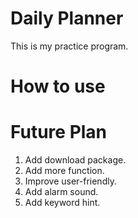 # Daily Planner

This is my practice program.

# How to use

# Future Plan

1. Add download package.
2. Add more function.
3. Improve user-friendly.
4. Add alarm sound.
5. Add keyword hint.